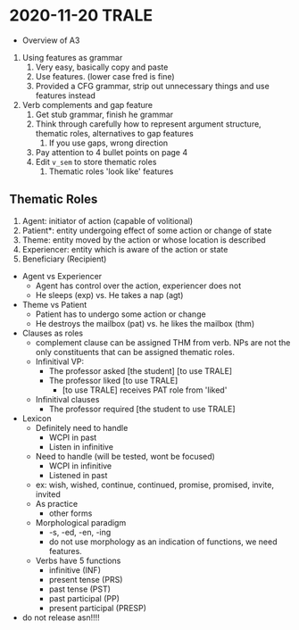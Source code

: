 # 2020-11-20 TRALE

* Overview of A3
1. Using features as grammar 
   1. Very easy, basically copy and paste
   2. Use features. (lower case fred is fine)
   3. Provided a CFG grammar, strip out unnecessary things and use features instead
2. Verb complements and gap feature
   1. Get stub grammar, finish he grammar
   2. Think through carefully how to represent argument structure, thematic roles, alternatives to gap features
      1. If you use gaps, wrong direction
   3. Pay attention to 4 bullet points on page 4
   4. Edit `v_sem` to store thematic roles
      1. Thematic roles 'look like' features

## Thematic Roles
1. Agent: initiator of action (capable of volitional)
2. Patient*: entity undergoing effect of some action or change of state
3. Theme: entity moved by the action or whose location is described
4. Experiencer: entity which is aware of the action or state
5. Beneficiary (Recipient)


* Agent vs Experiencer
  * Agent has control over the action, experiencer does not
  * He sleeps (exp) vs. He takes a nap (agt)
* Theme vs Patient
  * Patient has to undergo some action or change
  * He destroys the mailbox (pat) vs. he likes the mailbox (thm)
* Clauses as roles
  * complement clause can be assigned THM from verb. NPs are not the only constituents that can be assigned thematic roles.
  * Infinitival VP:
    * The professor asked [the student] [to use TRALE]
    * The professor liked [to use TRALE]
      * [to use TRALE] receives PAT role from 'liked'
  * Infinitival clauses
    * The professor required [the student to use TRALE]
* Lexicon
  * Definitely need to handle
    * WCPI in past
    * Listen in infinitive
  * Need to handle (will be tested, wont be focused)
    * WCPI in infinitive
    * Listened in past
  * ex: wish, wished, continue, continued, promise, promised, invite, invited
  * As practice
    * other forms
  * Morphological paradigm
    * -s, -ed, -en, -ing
    * do not use morphology as an indication of functions, we need features.
  * Verbs have 5 functions
    * infinitive (INF)
    * present tense (PRS)
    * past tense (PST)
    * past participal (PP)
    * present participal (PRESP)
* do not release asn!!!!    